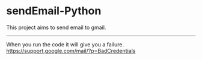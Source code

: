 # sendEmail-Python
This project aims to send email to gmail.

---

When you run the code it will give you a failure.
https://support.google.com/mail/?p=BadCredentials
